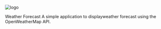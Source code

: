 ![logo](https://image.ibb.co/g69ZDx/682111_cloud_512x512.png)

Weather Forecast
A simple application to displayweather forecast using the OpenWeatherMap API. 

